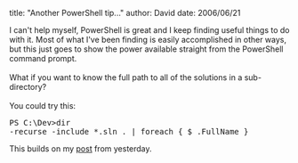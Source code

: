 
title: "Another PowerShell tip..."
author: David
date: 2006/06/21

I can't help myself, PowerShell is great and I keep finding useful things to do with it. Most of what I've been finding is easily accomplished in other ways, but this just goes to show the power available straight from the PowerShell command prompt.<br /><br />What if you want to know the full path to all of the solutions in a sub-directory?<br /><br />You could try this:<br /><pre>PS C:\Dev&gt;dir -recurse -include *.sln . | foreach { $_.FullName }</pre>This builds on my <a href="http://feeds.feedburner.com/DavidMohundro?m=63">post</a> from yesterday.
